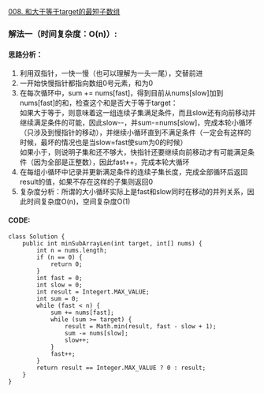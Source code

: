 [008. 和大于等于target的最短子数组](https://leetcode.cn/problems/2VG8Kg/)
### 解法一（时间复杂度：O(n)）:
#### 思路分析：
1. 利用双指针，一快一慢（也可以理解为一头一尾），交替前进
2. 一开始快慢指针都指向数组0号元素，和为0
3. 在每次循环中，sum += nums[fast]，得到目前从nums[slow]加到nums[fast]的和，检查这个和是否大于等于target：  
   如果大于等于，则意味着这一组连续子集满足条件，而且slow还有向前移动并继续满足条件的可能，因此slow--，并sum-=nums[slow]，完成本轮小循环（只涉及到慢指针的移动），并继续小循环直到不满足条件（一定会有这样的时候，最坏的情况也是当slow=fast使sum为0的时候）  
   如果小于，则说明子集和还不够大，快指针还要继续向前移动才有可能满足条件（因为全部是正整数），因此fast++，完成本轮大循环  
4. 在每组小循环中记录并更新满足条件的连续子集长度，完成全部循环后返回result的值，如果不存在这样的子集则返回0
5. 复杂度分析：所谓的大小循环实际上是fast和slow同时在移动的并列关系，因此时间复杂度O(n)，空间复杂度O(1)
#### CODE:
```
class Solution {
    public int minSubArrayLen(int target, int[] nums) {
        int n = nums.length;
        if (n == 0) {
            return 0;
        }
        int fast = 0;
        int slow = 0;
        int result = Integert.MAX_VALUE;
        int sum = 0;
        while (fast < n) {
            sum += nums[fast];
            while (sum >= target) {
                result = Math.min(result, fast - slow + 1);
                sum -= nums[slow];
                slow++;
            }
            fast++;
        }
        return result == Integer.MAX_VALUE ? 0 : result;
    }
}
```
